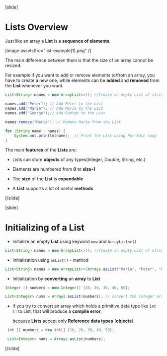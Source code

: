[slide]

# Lists Overview

Just like an array а **List** is a **sequence of elements**.

[image assetsSrc="list-example(1).png" /]

The main difference between them is that the size of an array cannot be resized.

For example if you want to add or remove elements to/from an array, you have to create a new one, while elements can be **added** and **removed** from the **List** whenever you want.

```java live
List<String> names = new ArrayList<>(); //Create an empty List of strings

names.add("Peter"); // Add Peter to the List
names.add("Maria"); // Add Maria to the List
names.add("George");// Add George to the List
        
names.remove("Maria"); // Remove Maria from the List

for (String name : names) {
    System.out.println(name);  // Print the List using For-Each Loop
}

```
The main **features** of the **Lists** are:

- Lists can store **objects** of any types(Integer, Double, String, etc.)

- Elements are numbered from **0** to **size-1**

- The **size** of the **List** is **expandable**

- A **List** supports a lot of useful **methods**

[/slide]

[slide]
# Initializing of a List

- Initialize an empty **List** using keyword `new` and  `ArrayList<>()`

```java
List<String> names = new ArrayList<>(); //Create an empty List of strings
```
- Initialization using `asList()` - method 
```java
List<String> names = new ArrayList<>(Arrays.asList("Maria", "Peter", "George")); // Create a List of strings with 3 elements
```
- Initialization by **converting** an **array** to **List**

```java
Integer [] numbers = new Integer[] {10, 20, 30, 40, 50};

List<Integer> nums = Arrays.asList(numbers); // convert the Integer array into List
```

- If you try to convert an array which holds a primitive data type like `int []` to List, that will produce a **compile error**,

   because **Lists** accept only **Reference data types** (**objects**). 

```java live
 int [] numbers = new int[] {10, 20, 30, 40, 50};

 List<Integer> nums = Arrays.asList(numbers);
```

[/slide]